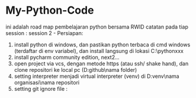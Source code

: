 # My-Python-Code
ini adalah road map pembelajaran python bersama RWID
catatan pada tiap session :
    session 2 - Persiapan:
1. install python di windows, dan pastikan python terbaca di cmd windows (terdaftar di env variabel),
   dan install langsung di lokasi C:\pythonxxx
2. install pycharm community edition, next2...
3. open project via vcs, dengan metode https (atau ssh/ shake hand), dan clone repositori ke local pc (D:github\nama folder)
4. setting interpreter menjadi virtual interpreter (venv) di D:venv\nama organisasi\nama repositori
5. setting git ignore file : 